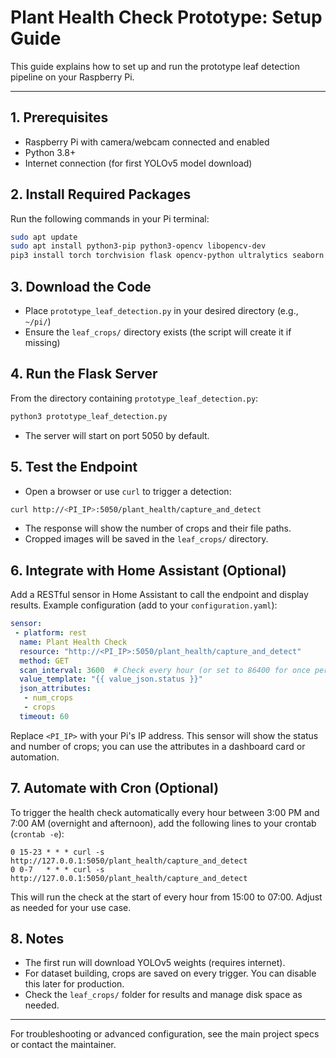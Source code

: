 # Plant Health Check Prototype: Setup Guide

This guide explains how to set up and run the prototype leaf detection pipeline on your Raspberry Pi.

---

## 1. Prerequisites

- Raspberry Pi with camera/webcam connected and enabled
- Python 3.8+
- Internet connection (for first YOLOv5 model download)

## 2. Install Required Packages

Run the following commands in your Pi terminal:

```bash
sudo apt update
sudo apt install python3-pip python3-opencv libopencv-dev
pip3 install torch torchvision flask opencv-python ultralytics seaborn
```

## 3. Download the Code

- Place `prototype_leaf_detection.py` in your desired directory (e.g., `~/pi/`)
- Ensure the `leaf_crops/` directory exists (the script will create it if missing)

## 4. Run the Flask Server

From the directory containing `prototype_leaf_detection.py`:

```bash
python3 prototype_leaf_detection.py
```

- The server will start on port 5050 by default.

## 5. Test the Endpoint

- Open a browser or use `curl` to trigger a detection:

```bash
curl http://<PI_IP>:5050/plant_health/capture_and_detect
```

- The response will show the number of crops and their file paths.
- Cropped images will be saved in the `leaf_crops/` directory.

## 6. Integrate with Home Assistant (Optional)

Add a RESTful sensor in Home Assistant to call the endpoint and display results. Example configuration (add to your `configuration.yaml`):

```yaml
sensor:
 - platform: rest
  name: Plant Health Check
  resource: "http://<PI_IP>:5050/plant_health/capture_and_detect"
  method: GET
  scan_interval: 3600  # Check every hour (or set to 86400 for once per day)
  value_template: "{{ value_json.status }}"
  json_attributes:
   - num_crops
   - crops
  timeout: 60
```

Replace `<PI_IP>` with your Pi's IP address. This sensor will show the status and number of crops; you can use the attributes in a dashboard card or automation.

## 7. Automate with Cron (Optional)

To trigger the health check automatically every hour between 3:00 PM and 7:00 AM (overnight and afternoon), add the following lines to your crontab (`crontab -e`):

```
0 15-23 * * * curl -s http://127.0.0.1:5050/plant_health/capture_and_detect
0 0-7   * * * curl -s http://127.0.0.1:5050/plant_health/capture_and_detect
```

This will run the check at the start of every hour from 15:00 to 07:00. Adjust as needed for your use case.

## 8. Notes

- The first run will download YOLOv5 weights (requires internet).
- For dataset building, crops are saved on every trigger. You can disable this later for production.
- Check the `leaf_crops/` folder for results and manage disk space as needed.

---

For troubleshooting or advanced configuration, see the main project specs or contact the maintainer.
